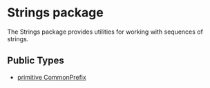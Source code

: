 # Strings package

The Strings package provides utilities for working with sequences of strings.


## Public Types

* [primitive CommonPrefix](strings-CommonPrefix.md)
